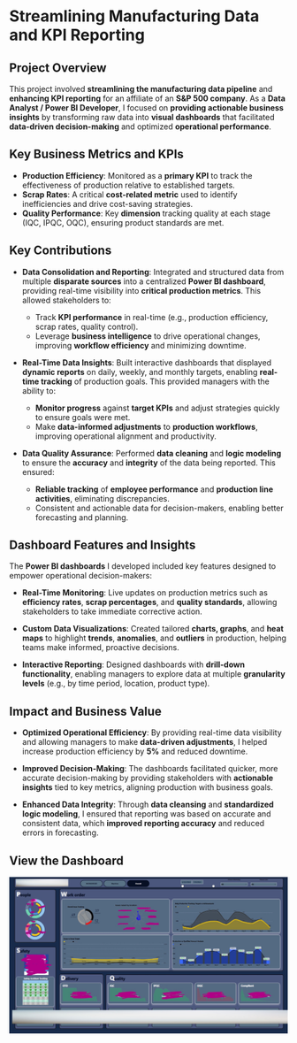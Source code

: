# **Streamlining Manufacturing Data and KPI Reporting**

## **Project Overview**

This project involved **streamlining the manufacturing data pipeline** and **enhancing KPI reporting** for an affiliate of an **S&P 500 company**. As a **Data Analyst / Power BI Developer**, I focused on **providing actionable business insights** by transforming raw data into **visual dashboards** that facilitated **data-driven decision-making** and optimized **operational performance**.

## **Key Business Metrics and KPIs**
- **Production Efficiency**: Monitored as a **primary KPI** to track the effectiveness of production relative to established targets.
- **Scrap Rates**: A critical **cost-related metric** used to identify inefficiencies and drive cost-saving strategies.
- **Quality Performance**: Key **dimension** tracking quality at each stage (IQC, IPQC, OQC), ensuring product standards are met.

## **Key Contributions**

- **Data Consolidation and Reporting**: Integrated and structured data from multiple **disparate sources** into a centralized **Power BI dashboard**, providing real-time visibility into **critical production metrics**. This allowed stakeholders to:
  - Track **KPI performance** in real-time (e.g., production efficiency, scrap rates, quality control).
  - Leverage **business intelligence** to drive operational changes, improving **workflow efficiency** and minimizing downtime.

- **Real-Time Data Insights**: Built interactive dashboards that displayed **dynamic reports** on daily, weekly, and monthly targets, enabling **real-time tracking** of production goals. This provided managers with the ability to:
  - **Monitor progress** against **target KPIs** and adjust strategies quickly to ensure goals were met.
  - Make **data-informed adjustments** to **production workflows**, improving operational alignment and productivity.

- **Data Quality Assurance**: Performed **data cleaning** and **logic modeling** to ensure the **accuracy** and **integrity** of the data being reported. This ensured:
  - **Reliable tracking** of **employee performance** and **production line activities**, eliminating discrepancies.
  - Consistent and actionable data for decision-makers, enabling better forecasting and planning.

## **Dashboard Features and Insights**

The **Power BI dashboards** I developed included key features designed to empower operational decision-makers:

- **Real-Time Monitoring**: Live updates on production metrics such as **efficiency rates**, **scrap percentages**, and **quality standards**, allowing stakeholders to take immediate corrective action.
  
- **Custom Data Visualizations**: Created tailored **charts, graphs**, and **heat maps** to highlight **trends**, **anomalies**, and **outliers** in production, helping teams make informed, proactive decisions.

- **Interactive Reporting**: Designed dashboards with **drill-down functionality**, enabling managers to explore data at multiple **granularity levels** (e.g., by time period, location, product type).

## **Impact and Business Value**

- **Optimized Operational Efficiency**: By providing real-time data visibility and allowing managers to make **data-driven adjustments**, I helped increase production efficiency by **5%** and reduced downtime.
  
- **Improved Decision-Making**: The dashboards facilitated quicker, more accurate decision-making by providing stakeholders with **actionable insights** tied to key metrics, aligning production with business goals.

- **Enhanced Data Integrity**: Through **data cleansing** and **standardized logic modeling**, I ensured that reporting was based on accurate and consistent data, which **improved reporting accuracy** and reduced errors in forecasting.

## View the Dashboard

![Dashboard Preview](https://github.com/nuhash-cell/Power_BI/blob/main/Project%20for%20a%20S%26P%20500%20company.png)

